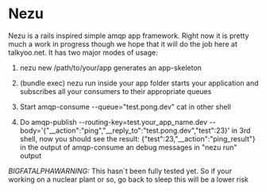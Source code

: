 Nezu
====
Nezu is a rails inspired simple amqp app framework. Right now it is pretty much a work in progress though we hope that it will do the job here at talkyoo.net.
It has two major modes of usage:

  1. nezu new /path/to/your/app
    generates an app-skeleton

  2. (bundle exec) nezu run
    inside your app folder starts your application and subscribes all your consumers to their appropriate queues

  3. Start
     amqp-consume --queue="test.pong.dev" cat
     in other shell

  4. Do
     amqp-publish --routing-key=test.your_app_name.dev --body='{"__action":"ping","__reply_to":"test.pong.dev","test":23}'
     in 3rd shell, now you should see the result:
     {"test":23,"__action":"ping_result"}
     in the output of amqp-consume an debug messages in "nezu run" output

*BIGFATALPHAWARNING:*
 This hasn`t been fully tested yet. So if your working on a nuclear plant or so, go back to sleep this will be a lower risk

